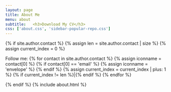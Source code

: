 ```yaml
---
layout: page
title: About Me
menu: about
subtitle:   <h3>Download My CV</h3>
css: ['about.css', 'sidebar-popular-repo.css']
---
```

{% if site.author.contact %}
{% assign len = site.author.contact | size %}
{% assign current_index = 0 %}
<div class="sidebar-personal-info-section">
    <p> Follow me:
        {% for contact in site.author.contact %}
        {% assign iconname = contact[0] %}
        {% if contact[0] == 'email' %}
        {% assign iconname = 'envelope' %}
        {% endif %}
        <a href="{{ contact[1] }}">
            <i class="glyphicon glyphicon-{{ iconname }}" aria-hidden="true"></i>
        </a>
        {% assign current_index = current_index | plus: 1 %}
        {% if current_index != len %}|{% endif %}
        {% endfor %}
    </p>
</div>
{% endif %}
{% include about.html %}
